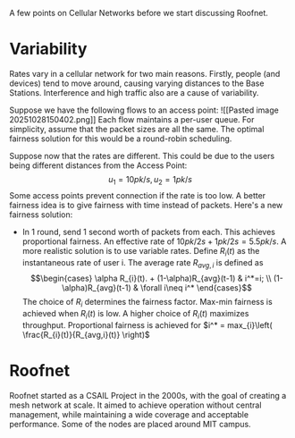 A few points on Cellular Networks before we start discussing Roofnet.

# Variability
Rates vary in a cellular network for two main reasons. Firstly, people (and devices) tend to move around, causing varying distances to the Base Stations. Interference and high traffic also are a cause of variability.

Suppose we have the following flows to an access point:
![[Pasted image 20251028150402.png]]
Each flow maintains a per-user queue. For simplicity, assume that the packet sizes are all the same. The optimal fairness solution for this would be a round-robin scheduling.

Suppose now that the rates are different. This could be due to the users being different distances from the Access Point:
$$u_{1}=10pk/s, u_{2}=1pk/s$$
Some access points prevent connection if the rate is too low. A better fairness idea is to give fairness with time instead of packets. Here's a new fairness solution:
- In 1 round, send 1 second worth of packets from each. This achieves proportional fairness. An effective rate of $10pk/2s + 1pk/2s = 5.5 pk/s$.
A more realistic solution is to use variable rates. Define $R_{i}(t)$ as the instantaneous rate of user i. The average rate $R_{avg,i}$ is defined as $$\begin{cases}
\alpha R_{i}(t). + (1-\alpha)R_{avg}(t-1) & i^*=i; \\
(1-\alpha)R_{avg}(t-1) & \forall i\neq i^*
\end{cases}$$
The choice of $R_{i}$ determines the fairness factor. Max-min fairness is achieved when $R_{i}(t)$ is low. A higher choice of $R_i(t)$ maximizes throughput. Proportional fairness is achieved for $i^* = max_{i}\left( \frac{R_{i}(t)}{R_{avg,i}(t)} \right)$

# Roofnet
Roofnet started as a CSAIL Project in the 2000s, with the goal of creating a mesh network at scale. It aimed to achieve operation without central management, while maintaining a wide coverage and acceptable performance. Some of the nodes are placed around MIT campus.

